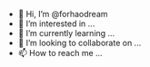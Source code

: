 - 👋 Hi, I’m @forhaodream
- 👀 I’m interested in ...
- 🌱 I’m currently learning ...
- 💞️ I’m looking to collaborate on ...
- 📫 How to reach me ...

<!---
forhaodream/forhaodream is a ✨ special ✨ repository because its `README.md` (this file) appears on your GitHub profile.
You can click the Preview link to take a look at your changes.
--->
